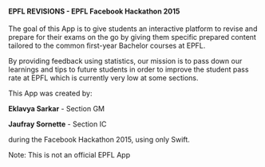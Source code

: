 #### EPFL REVISIONS - EPFL Facebook Hackathon 2015

The goal of this App is to give students an interactive platform to revise and prepare for their exams on the go by giving them specific prepared content tailored to the common first-year Bachelor courses at EPFL. 

By providing feedback using statistics, our mission is to pass down our learnings and tips to future students in order to improve the student pass rate at EPFL which is currently very low at some sections.

This App was created by:

**Eklavya Sarkar** - Section GM

**Jaufray Sornette** - Section IC

during the Facebook Hackathon 2015, using only Swift.

Note: This is not an official EPFL App

